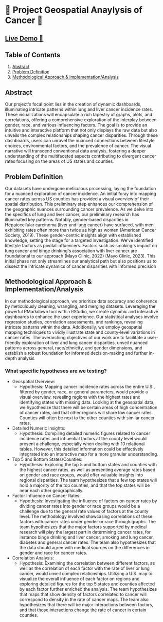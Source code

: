 # 🦠 Project Geospatial Anaylysis of Cancer 🦠

## [Live Demo 🎥](https://drive.google.com/file/d/1ooAWBABH4AIo4H9gAo2G-1EiZZJw1oMP/view?usp=sharing)

## Table of Contents

1. [Abstract](#Abstract)
2. [Problem Definition](#Problem-Definition)
3. [Methodological Approach & Implementation/Analysis](##Methodological-Approach-&-Implementation/Analysis)

## Abstract

Our project's focal point lies in the creation of dynamic dashboards, illuminating intricate patterns within lung and liver cancer incidence rates. 
These visualizations will encapsulate a rich tapestry of graphs, plots, and correlations, offering a comprehensive exploration of the interplay between gender, race, and various influencing factors. 
The goal is to provide an intuitive and interactive platform that not only displays the raw data but also unveils the complex relationships shaping cancer disparities. 
Through these dashboards, users can unravel the nuanced connections between lifestyle choices, environmental factors, and the prevalence of cancer. 
The visual narrative will transcend conventional data analysis, fostering a deeper understanding of the multifaceted aspects contributing to divergent cancer rates focusing on the areas of US states and counties.

## Problem Definition

Our datasets have undergone meticulous processing, laying the foundation for a nuanced exploration of cancer incidence. 
An initial foray into mapping cancer rates across US counties has provided a visual overview of their spatial distribution. 
This preliminary step enhances our comprehension of the geographic nuances surrounding cancer prevalence. As we delve into the specifics of lung and liver cancer, our preliminary research has illuminated key patterns. 
Notably, gender-based disparities in Hepatocellular carcinoma (liver and lung cancer) have surfaced, with men exhibiting rates often more than twice as high as women (American Cancer Society, 2019). 
These gender-centric insights align with established knowledge, setting the stage for a targeted investigation. 
We've identified lifestyle factors as pivotal influencers. Factors such as smoking's impact on lung cancer and binge drinking's association with liver cancer are foundational to our approach (Mayo Clinic, 2022)  (Mayo Clinic, 2023). 
This initial phase not only streamlines our analytical path but also positions us to dissect the intricate dynamics of cancer disparities with informed precision

## Methodological Approach & Implementation/Analysis 

In our methodological approach, we prioritize data accuracy and coherence by meticulously cleaning, wrangling, and merging datasets. 
Leveraging the powerful RMarkdown tool within RStudio, we create dynamic and interactive dashboards to enhance the user experience. Our statistical analyses involve regression studies, correlation assessments, and rankings, revealing intricate patterns within the data. 
Additionally, we employ geospatial mapping techniques to vividly illustrate state and county-level variations in cancer rates. 
The overarching objectives of our work are to facilitate a user-friendly exploration of liver and lung cancer disparities, unveil nuanced patterns across general, race/ethnicity, and gender dimensions, and establish a robust foundation for informed decision-making and further in-depth analysis.

### What specific hypotheses are we testing? 

- Geospatial Overview: 
  - Hypothesis: Mapping cancer incidence rates across the entire U.S., filtered by gender, race, or general parameters, would provide a visual overview, revealing regions with the highest rates and identifying states with missing data. Looking at the geospatial data, we hypothesize that there will be certain areas of high concentration of cancer rates, and that other regions will share low cancer rates.
  Counties will often be next to the other counties with similar cancer rates.
- Detailed Numeric Insights:
  - Hypothesis: Compiling detailed numeric figures related to cancer incidence rates and influential factors at the county level would present a challenge, especially when dealing with 10 relational tables. However, this detailed information could be effectively integrated into an interactive map for a more granular understanding.
- Top 5 and Bottom States/Counties:
  - Hypothesis: Exploring the top 5 and bottom states and counties with the highest cancer rates, as well as presenting average rates based on gender and race groups, would offer valuable insights into regional disparities. The team hypothesizes that a few top states will hold a majority of the top counties, and that the top states will be near each other geographically.
- Factor Influence on Cancer Rates:
  - Hypothesis: Investigating the influence of factors on cancer rates by dividing cancer rates into gender or race groups would be a challenge due to the general rate values of factors at the county level. The methodology involved showcasing correlations of these factors with cancer rates under gender or race through graphs. The team hypothesizes that the major factors supported by medical research will play the largest part in determining cancer rates, for instance binge drinking and liver cancer, smoking and lung cancer, diabetes and general cancer rates. The team also hypothesizes that the data should agree with medical sources on the differences in gender and race for cancer rates.
- Correlation Analysis:
  - Hypothesis: Examining the correlation between different factors, as well as the correlation of each factor with the rate of liver or lung cancer, would unveil complex relationships. Utilizing a U.S. map to visualize the overall influence of each factor on regions and exploring detailed figures for the top 5 states and counties affected by each factor further enriched the analysis. The team hypothesizes that maps that show density of factors correlated to cancer will correspond to density in the rate of cancer maps. The team also hypothesizes that there will be major interactions between factors, and that those interactions change the rate of cancer in certain counties. 

